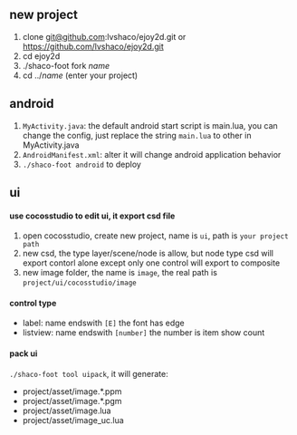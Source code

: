 ## new project

1. clone git@github.com:lvshaco/ejoy2d.git or https://github.com/lvshaco/ejoy2d.git
2. cd ejoy2d
3. ./shaco-foot fork *name*
4. cd ../*name* (enter your project)

## android

1. `MyActivity.java`: the default android start script is main.lua, you can change the config, just replace the string `main.lua` to other in MyActivity.java
2. `AndroidManifest.xml`: alter it will change android application behavior
3. `./shaco-foot android` to deploy

## ui
#### use cocosstudio to edit ui, it export csd file

1. open cocosstudio, create new project, name is `ui`, path is `your project path`
2. new csd, the type layer/scene/node is allow, but node type csd will export contorl alone except only one control will export to composite
3. new image folder, the name is `image`, the real path is `project/ui/cocosstudio/image`

#### control type

- label:  name endswith `[E]` the font has edge
- listview: name endswith `[number]` the number is item show count

#### pack ui
`./shaco-foot tool uipack`, it will generate:

- project/asset/image.*.ppm
- project/asset/image.*.pgm
- project/asset/image.lua
- project/asset/image_uc.lua